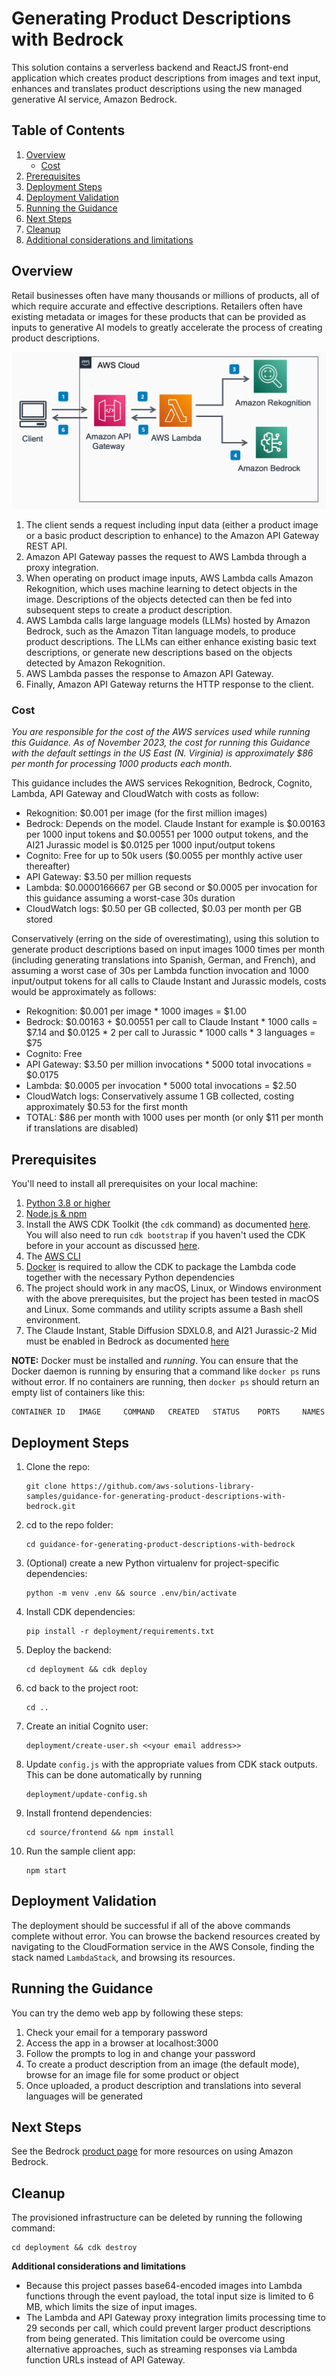 # Generating Product Descriptions with Bedrock

This solution contains a serverless backend and ReactJS front-end application which creates product descriptions from images and text input, enhances and translates product descriptions using the new managed generative AI service, Amazon Bedrock.

## Table of Contents

1. [Overview](#overview)
    - [Cost](#cost)
2. [Prerequisites](#prerequisites)
3. [Deployment Steps](#deployment-steps)
4. [Deployment Validation](#deployment-validation)
5. [Running the Guidance](#running-the-guidance)
6. [Next Steps](#next-steps)
7. [Cleanup](#cleanup)
8. [Additional considerations and limitations](#additional-considerations-and-limitations)


## Overview

Retail businesses often have many thousands or millions of products, all of which require accurate and effective descriptions. Retailers often have existing metadata or images for these products that can be provided as inputs to generative AI models to greatly accelerate the process of creating product descriptions.

![architecture diagram](assets/arch.png)

1. The client sends a request including input data (either a product image or a basic product description to enhance) to the Amazon API Gateway REST API.
2. Amazon API Gateway passes the request to AWS Lambda through a proxy integration.
3. When operating on product image inputs, AWS Lambda calls Amazon Rekognition, which uses machine learning  to detect objects in the image. Descriptions of the objects detected can then be fed into subsequent steps to create a product description.
4. AWS Lambda calls large language models (LLMs) hosted by Amazon Bedrock, such as the Amazon Titan language models, to produce product descriptions. The LLMs can either enhance existing basic text descriptions, or generate new descriptions based on the objects detected by Amazon Rekognition.
5. AWS Lambda passes the response to Amazon API Gateway.
6. Finally, Amazon API Gateway returns the HTTP response to the client.


### Cost

_You are responsible for the cost of the AWS services used while running this Guidance. As of November 2023, the cost for running this Guidance with the default settings in the US East (N. Virginia) is approximately $86 per month for processing 1000 products each month._

This guidance includes the AWS services Rekognition, Bedrock, Cognito, Lambda, API Gateway and CloudWatch with costs as follow:

- Rekognition: $0.001 per image (for the first million images)
- Bedrock: Depends on the model. Claude Instant for example is $0.00163 per 1000 input tokens and $0.00551 per 1000 output tokens, and the AI21 Jurassic model is $0.0125 per 1000 input/output tokens
- Cognito: Free for up to 50k users ($0.0055 per monthly active user thereafter)
- API Gateway: $3.50 per million requests
- Lambda: $0.0000166667 per GB second or $0.0005 per invocation for this guidance assuming a worst-case 30s duration
- CloudWatch logs: $0.50 per GB collected, $0.03 per month per GB stored

Conservatively (erring on the side of overestimating), using this solution to generate product descriptions based on input images 1000 times per month (including generating translations into Spanish, German, and French), and assuming a worst case of 30s per Lambda function invocation and 1000 input/output tokens for all calls to Claude Instant and Jurassic models, costs would be approximately as follows:

- Rekognition: $0.001 per image * 1000 images = $1.00
- Bedrock: $0.00163 + $0.00551 per call to Claude Instant * 1000 calls = $7.14 and $0.0125 * 2 per call to Jurassic * 1000 calls * 3 languages = $75
- Cognito: Free
- API Gateway: $3.50 per million invocations * 5000 total invocations = $0.0175
- Lambda: $0.0005 per invocation * 5000 total invocations = $2.50
- CloudWatch logs: Conservatively assume 1 GB collected, costing approximately $0.53 for the first month
- TOTAL: $86 per month with 1000 uses per month (or only $11 per month if translations are disabled)


## Prerequisites

You'll need to install all prerequisites on your local machine:
    
1. [Python 3.8 or higher](https://www.python.org/downloads/macos/)
2. [Node.js & npm](https://docs.npmjs.com/downloading-and-installing-node-js-and-npm)
3. Install the AWS CDK Toolkit (the `cdk` command) as documented [here](https://docs.aws.amazon.com/cdk/v2/guide/cli.html). You will also need to run `cdk bootstrap` if you haven't used the CDK before in your account as discussed [here](https://docs.aws.amazon.com/cdk/v2/guide/bootstrapping.html).
4. The [AWS CLI](https://docs.aws.amazon.com/cli/latest/userguide/getting-started-install.html)
5. [Docker](https://www.docker.com/) is required to allow the CDK to package the Lambda code together with the necessary Python dependencies
6. The project should work in any macOS, Linux, or Windows environment with the above prerequisites, but the project has been tested in macOS and Linux. Some commands and utility scripts assume a Bash shell environment.
7. The Claude Instant, Stable Diffusion SDXL0.8, and AI21 Jurassic-2 Mid must be enabled in Bedrock as documented [here](https://docs.aws.amazon.com/bedrock/latest/userguide/model-access.html)

**NOTE:** Docker must be installed and _running_. You can ensure that the Docker daemon is running by ensuring that a command like `docker ps` runs without error. If no containers are running, then `docker ps` should return an empty list of containers like this:

```
CONTAINER ID   IMAGE     COMMAND   CREATED   STATUS    PORTS     NAMES
```

## Deployment Steps

1. Clone the repo:
   ```
   git clone https://github.com/aws-solutions-library-samples/guidance-for-generating-product-descriptions-with-bedrock.git
   ```
3. cd to the repo folder:
   ```
   cd guidance-for-generating-product-descriptions-with-bedrock
   ```
5. (Optional) create a new Python virtualenv for project-specific dependencies:
   ```
   python -m venv .env && source .env/bin/activate
   ```
3. Install CDK dependencies:
   ```
   pip install -r deployment/requirements.txt
   ```
5. Deploy the backend:
   ```
   cd deployment && cdk deploy
   ```
7. cd back to the project root:
   ```
   cd ..
   ```
9. Create an initial Cognito user:
   ```
   deployment/create-user.sh <<your email address>>
   ```
10. Update `config.js` with the appropriate values from CDK stack outputs. This can be done automatically by running
    ```
    deployment/update-config.sh
    ```
12. Install frontend dependencies:
    ```
    cd source/frontend && npm install
    ```
14. Run the sample client app:
    ```
    npm start
    ```

## Deployment Validation

The deployment should be successful if all of the above commands complete without error. You can browse the backend resources created by navigating to the CloudFormation service in the AWS Console, finding the stack named `LambdaStack`, and browsing its resources.

## Running the Guidance

You can try the demo web app by following these steps:
1. Check your email for a temporary password
2. Access the app in a browser at localhost:3000
3. Follow the prompts to log in and change your password
4. To create a product description from an image (the default mode), browse for an image file for some product or object
5. Once uploaded, a product description and translations into several languages will be generated

## Next Steps

See the Bedrock [product page](https://aws.amazon.com/bedrock/) for more resources on using Amazon Bedrock.


## Cleanup

The provisioned infrastructure can be deleted by running the following command:
```
cd deployment && cdk destroy
```


**Additional considerations and limitations**

- Because this project passes base64-encoded images into Lambda functions through the event payload, the total input size is limited to 6 MB, which limits the size of input images.
- The Lambda and API Gateway proxy integration limits processing time to 29 seconds per call, which could prevent larger product descriptions from being generated. This limitation could be overcome using alternative approaches, such as streaming responses via Lambda function URLs instead of API Gateway.

